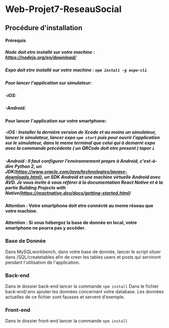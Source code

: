 # Web-Projet7-ReseauSocial

## Procédure d'installation
#### Prérequis
##### Node doit etre installé sur votre machine : https://nodejs.org/en/download/
##### Expo doit etre installé sur votre machine : `npm install -g expo-cli`
##### Pour lancer l'application sur simulateur:
##### -iOS:
##### -Android:
#### Pour lancer l'application sur votre smartphone:
##### -iOS : Installer la dernière version de Xcode et au moins un simulateur, lancer le simulateur, lancer expo `npm start` puis pour ouvrir l'application sur le simulateur, dans le meme terminal que celui qui à demarré expo avec la commande précédente ( un QRCode doit etre present ) taper `i`
##### -Android : Il faut configurer l'environnement propre à Android, c'est-à-dire Python 2, un JDK(https://www.oracle.com/java/technologies/javase-downloads.html), un SDK Android et une machine virtuelle Android avec AVD. Je vous invite à vous référer à la documentation React Native et à la partie Building Projects with Native(https://reactnative.dev/docs/getting-started.html)
#### Attention : Votre smartphone doit etre connécté au meme réseau que votre machine.
#### Attention : Si vous hébergez la base de donnée en local, votre smartphone ne pourra pas y accéder.
### Base de Donnée
Dans MySQLworkbench, dans votre base de donnée, lancer le script situer dans /SQL/createtables afin de creer les tables users et posts qui serviront pendant l'utilisation de l'application.
### Back-end
Dans le dossier back-end lancer la commande `npm install`
Dans le fichier back-end/.env ajouter les données concernant votre database. Les données actuelles de ce fichier sont fausses et servent d'exemple.
### Front-end
Dans le dossier front-end lancer la commande `npm install`


